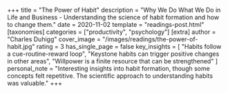 +++
title = "The Power of Habit"
description = "Why We Do What We Do in Life and Business - Understanding the science of habit formation and how to change them."
date = 2020-11-02
template = "readings-post.html"
[taxonomies]
categories = ["productivity", "psychology"]
[extra]
author = "Charles Duhigg"
cover_image = "/images/readings/the-power-of-habit.jpg"
rating = 3
has_single_page = false
key_insights = [
    "Habits follow a cue-routine-reward loop",
    "Keystone habits can trigger positive changes in other areas",
    "Willpower is a finite resource that can be strengthened"
]
personal_note = "Interesting insights into habit formation, though some concepts felt repetitive. The scientific approach to understanding habits was valuable."
+++
